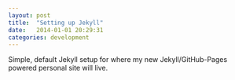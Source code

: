 ```yaml
---
layout: post
title:  "Setting up Jekyll"
date:   2014-01-01 20:29:31
categories: development
---
```


Simple, default Jekyll setup for where my new Jekyll/GitHub-Pages powered personal site will live.
